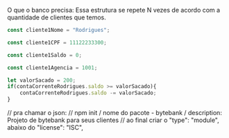 O que o banco precisa:
Essa estrutura se repete N vezes de acordo com a quantidade de clientes que temos.
```javascript
const cliente1Nome = "Rodrigues";

const cliente1CPF = 11122233300;

const cliente1Saldo = 0;

const cliente1Agencia = 1001;

```

```javascript
let valorSacado = 200;
if(contaCorrenteRodrigues.saldo >= valorSacado){
    contaCorrenteRodrigues.saldo -= valorSacado;
}
```



// pra chamar o json:
// npm init / nome do pacote - bytebank / description: Projeto de bytebank para seus clientes
// ao final criar o "type": "module", abaixo do "license": "ISC",